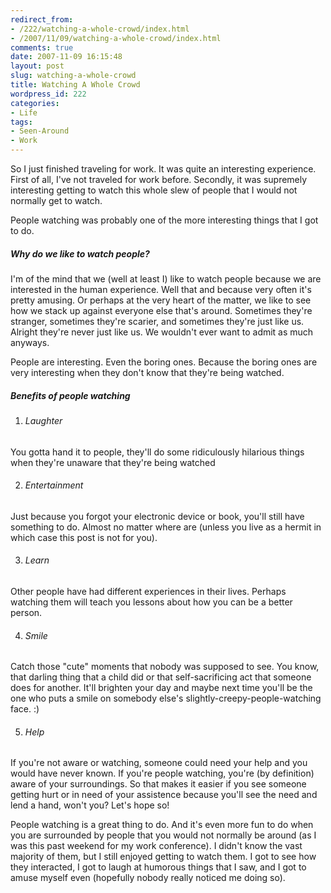 ```yaml
---
redirect_from:
- /222/watching-a-whole-crowd/index.html
- /2007/11/09/watching-a-whole-crowd/index.html
comments: true
date: 2007-11-09 16:15:48
layout: post
slug: watching-a-whole-crowd
title: Watching A Whole Crowd
wordpress_id: 222
categories:
- Life
tags:
- Seen-Around
- Work
---
```


So I just finished traveling for work.  It was quite an interesting experience.  First of all, I've not traveled for work before.  Secondly, it was supremely interesting getting to watch this whole slew of people that I would not normally get to watch.

People watching was probably one of the more interesting things that I got to do.



##### Why do we like to watch people?


I'm of the mind that we (well at least I) like to watch people because we are interested in the human experience.  Well that and because very often it's pretty amusing.  Or perhaps at the very heart of the matter, we like to see how we stack up against everyone else that's around.  Sometimes they're stranger, sometimes they're scarier, and sometimes they're just like us.  Alright they're never just like us.  We wouldn't ever want to admit as much anyways.

People are interesting.  Even the boring ones.  Because the boring ones are very interesting when they don't know that they're being watched.



##### Benefits of people watching






  1. ###### Laughter


You gotta hand it to people, they'll do some ridiculously hilarious things when they're unaware that they're being watched


  2. ###### Entertainment


Just because you forgot your electronic device or book, you'll still have something to do.  Almost no matter where are (unless you live as a hermit in which case this post is not for you).


  3. ###### Learn


Other people have had different experiences in their lives.  Perhaps watching them will teach you lessons about how you can be a better person.


  4. ###### Smile


Catch those "cute" moments that nobody was supposed to see.  You know, that darling thing that a child did or that self-sacrificing act that someone does for another.  It'll brighten your day and maybe next time you'll be the one who puts a smile on somebody else's slightly-creepy-people-watching face. :)


  5. ###### Help


If you're not aware or watching, someone could need your help and you would have never known.  If you're people watching, you're (by definition) aware of your surroundings.  So that makes it easier if you see someone getting hurt or in need of your assistence because you'll see the need and lend a hand, won't you?  Let's hope so!



People watching is a great thing to do.  And it's even more fun to do when you are surrounded by people that you would not normally be around (as I was this past weekend for my work conference).  I didn't know the vast majority of them, but I still enjoyed getting to watch them.  I got to see how they interacted, I got to laugh at humorous things that I saw, and I got to amuse myself even  (hopefully nobody really noticed me doing so).
